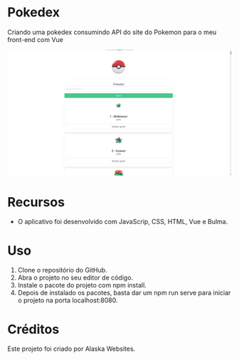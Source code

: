 # Pokedex

Criando uma pokedex consumindo API do site do Pokemon para o meu front-end com Vue

<img src="./src/assets/design.png" alt="Pokedex">

# Recursos

* O aplicativo foi desenvolvido com JavaScrip, CSS, HTML, Vue e Bulma.

# Uso

1. Clone o repositório do GitHub.
2. Abra o projeto no seu editor de código.
3. Instale o pacote do projeto com npm install.
4. Depois de instalado os pacotes, basta dar um npm run serve para iniciar o projeto na porta localhost:8080.

# Créditos

Este projeto foi criado por Alaska Websites.
